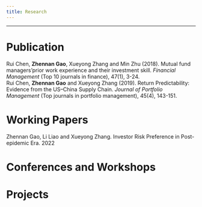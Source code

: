 ```yaml
---
title: Research
---
```

---

# Publication

Rui Chen, **Zhennan Gao**, Xueyong Zhang and Min Zhu (2018). Mutual fund managers’prior work experience and their investment skill. *Financial Management* (Top 10 journals in finance), 47(1), 3-24.  
Rui Chen, **Zhennan Gao** and Xueyong Zhang (2019). Return Predictability: Evidence from the US–China Supply Chain. *Journal of Portfolio Management* (Top journals in portfolio management), 45(4), 143-151.  


# Working Papers
Zhennan Gao, Li Liao and Xueyong Zhang. Investor Risk Preference in Post-epidemic Era. 2022

# Conferences and Workshops

# Projects



